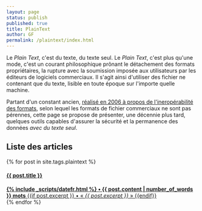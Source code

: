 ```yaml
---
layout: page
status: publish
published: true
title: PlainText
author: GF
permalink: /plaintext/index.html
---
```


Le _Plain Text_, c'est du texte, du texte seul. Le _Plain Text_, c'est plus qu'une mode, c'est un courant philosophique prônant le détachement des formats propriétaires, la rupture avec la soumission imposée aux utilisateurs par les éditeurs de logiciels commerciaux. Il s'agit ainsi d'utiliser des fichier ne contenant que du texte, lisible en toute époque sur l'importe quelle machine. 

Partant d'un constant ancien, [réalisé en 2006 à propos de l'ineropérabilité des formats](/2006/04/13/opendocument-et-linteroperabilite-des-formats/), selon lequel les formats de fichier commerciaux ne sont pas pérennes, cette page se propose de présenter, une décennie plus tard, quelques outils capables d'assurer la sécurité et la permanence des données _avec du texte seul_.

<div class="list-group panel panel-primary" markdown="0">
    <div class="panel-heading" markdown="0">
            <h2 class="panel-title">Liste des articles</h2>
    </div>
    <div class="list-group" markdown="0">
    {% for post in site.tags.plaintext %}
        <a class="list-group-item" href="{{ post.url }}">
            <h4 class="list-group-item-leading">{{ post.title }}</h4>
            <div class="list-group-item-text">
                <strong>{% include _scripts/datefr.html %} • 
                {{ post.content | number_of_words }} mots</strong>
                {{if post.excerpt }}
                    • &laquo; <em>{{ post.excerpt }}</em> &raquo;
                {{endif}}
            </div>
        </a>
    {% endfor %}
    </div>
</div>